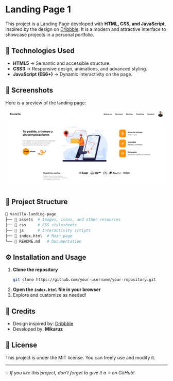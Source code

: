 # Landing Page 1

This project is a Landing Page developed with **HTML, CSS, and JavaScript**, inspired by the design on [Dribbble](https://dribbble.com/shots/24339040-Skateboard-landing-page-ui). It is a modern and attractive interface to showcase projects in a personal portfolio.

## 🚀 Technologies Used

- **HTML5** → Semantic and accessible structure.
- **CSS3** → Responsive design, animations, and advanced styling.
- **JavaScript (ES6+)** → Dynamic interactivity on the page.

## 📸 Screenshots

Here is a preview of the landing page:

![Landing Page Preview](assets/screenshot.jpg)

## 📂 Project Structure

```bash
📁 vanilla-landing-page
├── 📂 assets  # Images, icons, and other resources
├── 📂 css     # CSS stylesheets
├── 📂 js      # Interactivity scripts
├── 📄 index.html  # Main page
└── 📄 README.md   # Documentation
```

## ⚙️ Installation and Usage

1. **Clone the repository**
   ```bash
   git clone https://github.com/your-username/your-repository.git
   ```
2. **Open the `index.html` file in your browser**
3. Explore and customize as needed!

## 📌 Credits

- Design inspired by: [Dribbble](https://dribbble.com/shots/24339040-Skateboard-landing-page-ui)
- Developed by: **Mikaruz**

## 📄 License

This project is under the MIT license. You can freely use and modify it.

---

💡 _If you like this project, don't forget to give it a ⭐ on GitHub!_
